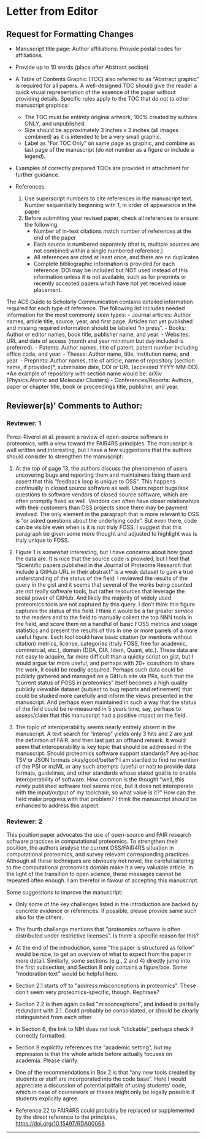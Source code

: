 # Letter from Editor

## Request for Formatting Changes

* Manuscript title page: 
Author affiliations: Provide postal codes for affiliations.

* Provide up to 10 words (place after Abstract section)

* A Table of Contents Graphic (TOC) also referred to as “Abstract graphic” is required for all papers. 
A well-designed TOC should give the reader a quick visual representation of the essence of the paper without providing details.
Specific rules apply to the TOC that do not to other manuscript graphics:
    - The TOC must be entirely original artwork, 100% created by authors ONLY, and unpublished.
    - Size should be approximately 3 inches x 3 inches (all images combined) as it is intended to be a very small graphic.
    - Label as "For TOC Only" on same page as graphic, and combine as last page of the manuscript (do not number as a figure or include a legend).

* Examples of correctly prepared TOCs are provided in attachment for further guidance.

* References:
    1) Use superscript numbers to cite references in the manuscript text. Number sequentially beginning with 1, in order of appearance in the paper
    2) Before submitting your revised paper, check all references to ensure the following:
        - Number of in-text citations match number of references at the end of the paper 
        - Each source is numbered separately (that is, multiple sources are not combined within a single numbered reference.)
        - All references are cited at least once, and there are no duplicates
        - Complete bibliographic information is provided for each reference. DOI may be included but NOT used instead of this information unless it is not available, such as for preprints or recently accepted papers which have not yet received issue placement. 

The ACS Guide to Scholarly Communication contains detailed information required for each type of reference. The following list includes needed information for the most commonly seen types:
    - Journal articles: Author names, article title, source, year, and first page. Articles not yet published and missing required information should be labeled “in press”.
    - Books: Author or editor names, book title, publisher name, and year.
    - Websites: URL and date of access (month and year minimum but day included is preferred).
    - Patents: Author names, title of patent, patent number including office code, and year.
    - Theses: Author name, title, institution name, and year.
    - Preprints: Author names, title of article, name of repository (section name, if provided)*, submission date, DOI or URL (accessed YYYY-MM-DD).  *An example of repository with section name would be: arXiv (Physics.Atomic and Molecular Clusters)
    - Conferences/Reports: Authors, paper or chapter title, book or proceedings title, publisher, and year.

## Reviewer(s)' Comments to Author:

### Reviewer: 1

Perez-Riverol et al. present a review of open-source software in proteomics, with a view toward the FAIR4RS principles. The manuscript is well written and interesting, but I have a few suggestions that the authors should consider to strengthen the manuscript:

1) At the top of page 13, the authors discuss the phenomenon of users uncovering bugs and reporting them and maintainers fixing them and assert that this “feedback loop is unique to OSS”. This happens continually in closed source software as well. Users report bugs/ask questions to software vendors of closed source software, which are often promptly fixed as well. Vendors can often have closer relationships with their customers than OSS projects since there may be payment involved. The only element in the paragraph that is more relevant to OSS is “or asked questions about the underlying code”. But even there, code can be visible even when is it is not truly FOSS. I suggest that this paragraph be given some more thought and adjusted to highlight was is truly unique to FOSS.

2) Figure 1 is somewhat interesting, but I have concerns about how good the data are. It is nice that the source code is provided, but I feel that “Scientific papers published in the Journal of Proteome Research that include a GitHub URL in their abstract” is a weak dataset to gain a true understanding of the status of the field. I reviewed the results of the query in the gist and it seems that several of the works being counted are not really software tools, but rather resources that leverage the social power of GitHub. And likely the majority of widely used proteomics tools are not captured by this query. I don’t think this figure captures the status of the field. I think it would be a far greater service to the readers and to the field to manually collect the top NNN tools in the field, and score them on a handful of basic FOSS metrics and usage statistics and present the results of this in one or more panels of a more useful figure. Each tool could have basic citation (or mentions without citation) metrics, license, categories (truly FOSS, free for academic, commercial, etc.), domain (DDA, DIA, Ident, Quant, etc.). These data are not easy to acquire, far more difficult than a quicky script on gist, but I would argue far more useful, and perhaps with 20+ coauthors to share the work, it could be readily acquired. Perhaps such data could be publicly gathered and managed on a GitHub site via PRs, such that the “current status of FOSS in proteomics” itself becomes a high quality publicly viewable dataset (subject to bug reports and refinement) that could be studied more carefully and inform the views presented in the manuscript. And perhaps even maintained in such a way that the status of the field could be re-measured in 5 years time, say, perhaps to assess/claim that this manuscript had a positive impact on the field.

3) The topic of interoperability seems nearly entirely absent in the manuscript. A text search for “interop” yields only 3 hits and 2 are just the definition of FAIR, and then last just an offhand remark. It would seem that interoperability is key topic that should be addressed in the manuscript. Should proteomics software support standards? Are ad-hoc TSV or JSON formats okay/good/better? I am startled to find no mention of the PSI or mzML or any such attempts (useful or not) to provide data formats, guidelines, and other standards whose stated goal is to enable interoperability of software. How common is the thought “well, this newly published software tool seems nice, but it does not interoperate with the input/output of my toolchain, so what value is it?” How can the field make progress with that problem? I think the manuscript should be enhanced to address this aspect.


### Reviewer: 2

This position paper advocates the use of open-source and FAIR research software practices in computational proteomics. To strengthen their position, the authors analyse the current OSS/FAIR4RS situation in computational proteomics, and survey relevant corresponding practices. Although all these techniques are obviously not novel, the careful tailoring to the computational proteomics domain make it a very valuable article. In the light of the transition to open science, these messages cannot be repeated often enough. I am therefor in favour of accepting this manuscript.

Some suggestions to improve the manuscript:
- Only some of the key challenges listed in the introduction are backed by concrete evidence or references. If possible, please provide same such also for the others.
- The fourth challenge mentions that "proteomics software is often distributed under restrictive licenses". Is there a specific reason for this?
- At the end of the introduction, some "the paper is structured as follow" would be nice, to get an overview of what to expect from the paper in more detail. Similarly, some sections (e.g., 2 and 4) directly jump into the first subsection, and Section 8 only contains a figure/box. Some "moderation text" would be helpful here.
- Section 2.1 starts off to "address misconceptions in proteomics". These don't seem very proteomics-specific, though. Rephrase?
- Section 2.2 is then again called "misconceptions", and indeed is partially redundant with 2.1. Could probably be consolidated, or should be clearly distinguished from each other.
- In Section 6, the link to NIH does not look "clickable", perhaps check if correctly formatted.
- Section 9 explicitly references the "academic setting", but my impression is that the whole article before actually focuses on academia. Please clarify.

- One of the recommendations in Box 2 is that "any new tools created by students or staff are incorporated into the code base". Here I would appreciate a discussion of potential pitfalls of using students' code, which in case of coursework or theses might only be legally possible if students explicitly agree.
- Reference 22 to FAIR4RS could probably be replaced or supplemented by the direct reference to the principles, https://doi.org/10.15497/RDA00068

-----------------------------------------------------------------------
